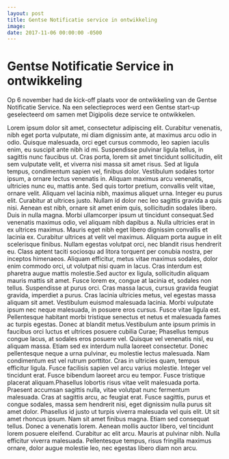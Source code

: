 ```yaml
---
layout: post
title: Gentse Notificatie service in ontwikkeling
image: 
date: 2017-11-06 00:00:00 -0500
---
```


# Gentse Notificatie Service in ontwikkeling

Op 6 november had de kick-off plaats voor de ontwikkeling van de Gentse Notificatie Service. Na een selectieproces werd een Gentse start-up geselecteerd om samen met Digipolis deze service te ontwikkelen.


Lorem ipsum dolor sit amet, consectetur adipiscing elit. Curabitur venenatis, nibh eget porta vulputate, mi diam dignissim ante, at maximus arcu odio in odio. Quisque malesuada, orci eget cursus commodo, leo sapien iaculis enim, eu suscipit ante nibh id mi. Suspendisse pulvinar ligula tellus, in sagittis nunc faucibus ut. Cras porta, lorem sit amet tincidunt sollicitudin, elit sem vulputate velit, et viverra nisi massa sit amet risus. Sed at ligula tempus, condimentum sapien vel, finibus dolor. Vestibulum sodales tortor ipsum, a ornare lectus venenatis in. Aliquam maximus arcu venenatis, ultricies nunc eu, mattis ante. Sed quis tortor pretium, convallis velit vitae, ornare velit. Aliquam vel lacinia nibh, maximus aliquet urna. Integer eu purus elit. Curabitur at ultrices justo. Nullam id dolor nec leo sagittis gravida a quis nisi. Aenean est nibh, ornare sit amet enim quis, sollicitudin sodales libero. Duis in nulla magna. Morbi ullamcorper ipsum ut tincidunt consequat.Sed venenatis maximus odio, vel aliquam nibh dapibus a. Nulla ultricies erat in ex ultrices maximus. Mauris eget nibh eget libero dignissim convallis et lacinia ex. Curabitur ultrices at velit vel maximus. Aliquam porta augue in elit scelerisque finibus. Nullam egestas volutpat orci, nec blandit risus hendrerit eu. Class aptent taciti sociosqu ad litora torquent per conubia nostra, per inceptos himenaeos. Aliquam efficitur, metus vitae maximus sodales, dolor enim commodo orci, ut volutpat nisi quam in lacus. Cras interdum est pharetra augue mattis molestie.Sed auctor ex ligula, sollicitudin aliquam mauris mattis sit amet. Fusce lorem ex, congue at lacinia et, sodales non tellus. Suspendisse at purus orci. Cras massa lacus, cursus gravida feugiat gravida, imperdiet a purus. Cras lacinia ultricies metus, vel egestas massa aliquam sit amet. Vestibulum euismod malesuada lacinia. Morbi vulputate ipsum nec neque malesuada, in posuere eros cursus. Fusce vitae ligula est. Pellentesque habitant morbi tristique senectus et netus et malesuada fames ac turpis egestas. Donec at blandit metus.Vestibulum ante ipsum primis in faucibus orci luctus et ultrices posuere cubilia Curae; Phasellus tempus congue lacus, at sodales eros posuere vel. Quisque vel venenatis nisl, eu aliquam massa. Etiam sed ex interdum nulla laoreet consectetur. Donec pellentesque neque a urna pulvinar, eu molestie lectus malesuada. Nam condimentum est vel rutrum porttitor. Cras in ultricies quam, tempus efficitur ligula. Fusce facilisis sapien vel arcu varius molestie. Integer vel tincidunt erat. Fusce bibendum laoreet arcu eu tempor. Fusce tristique placerat aliquam.Phasellus lobortis risus vitae velit malesuada porta. Praesent accumsan sagittis nulla, vitae volutpat nunc fermentum malesuada. Cras at sagittis arcu, ac feugiat erat. Fusce sagittis, purus et congue sodales, massa sem hendrerit nisi, eget dignissim nulla purus sit amet dolor. Phasellus id justo ut turpis viverra malesuada vel quis elit. Ut sit amet rhoncus ipsum. Nam sit amet finibus magna. Etiam sed consequat tellus. Donec a venenatis lorem. Aenean mollis auctor libero, vel tincidunt lorem posuere eleifend. Curabitur ac elit arcu. Mauris at pulvinar nibh. Nulla efficitur viverra malesuada. Pellentesque tempus, risus fringilla maximus ornare, dolor augue molestie leo, nec egestas libero diam non arcu.
